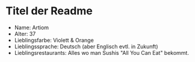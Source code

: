 # Titel der Readme
- Name: Artiom
- Alter: 37
- Lieblingsfarbe: Violett & Orange
- Lieblingssprache: Deutsch (aber Englisch evtl. in Zukunft)
- Lieblingsrestaurants: Alles wo man Sushis "All You Can Eat" bekommt.
